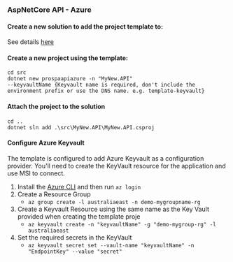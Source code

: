 ### AspNetCore API - Azure

#### Create a new solution to add the project template to:

See details [here](https://github.com/prospa-group/DotnetSolution)

#### Create a new project using the template:

```console
cd src
dotnet new prospaapiazure -n "MyNew.API" 
--keyvaultName {Keyvault name is required, don't include the environment prefix or use the DNS name. e.g. template-keyvault}
```

#### Attach the project to the solution

```console
cd ..
dotnet sln add .\src\MyNew.API\MyNew.API.csproj
```

#### Configure Azure Keyvault

The template is configured to add Azure Keyvault as a configuration provider. You'll need to create the KeyVault resource for the application and use MSI to connect.

1. Install the [Azure CLI](https://docs.microsoft.com/en-us/cli/azure/install-azure-cli?view=azure-cli-latest) and then run `az login`
2. Create a Resource Group
	- `az group create -l australiaeast -n demo-mygroupname-rg`
3. Create a Keyvault Resource using the same name as the Key Vault provided when creating the template proje
	- `az keyvault create -n "keyvaultName" -g "demo-mygroup-rg" -l australiaeast`
4. Set the required secrets in the KeyVault
	- `az keyvault secret set --vault-name "keyvaultName" -n "EndpointKey" --value "secret"`